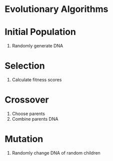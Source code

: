# Evolutionary Algorithms

# Initial Population

1. Randomly generate DNA

# Selection

1. Calculate fitness scores

# Crossover

1. Choose parents
2. Combine parents DNA

# Mutation

1. Randomly change DNA of random children